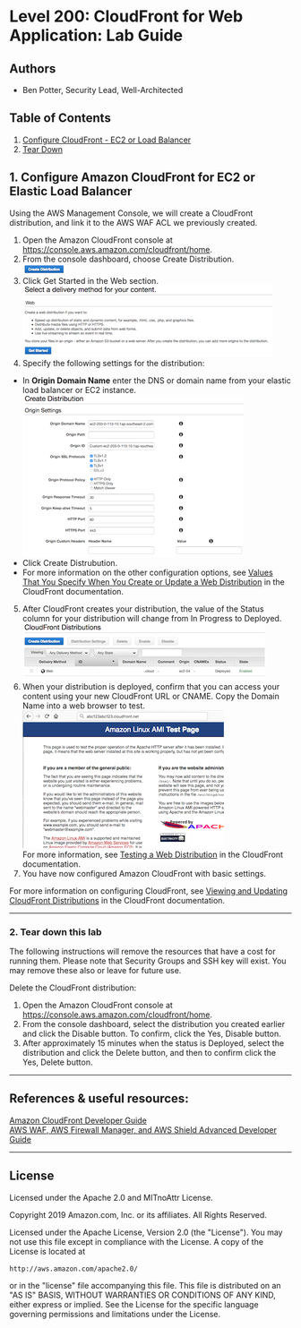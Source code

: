 ﻿# Level 200: CloudFront for Web Application: Lab Guide

## Authors
- Ben Potter, Security Lead, Well-Architected

## Table of Contents
1. [Configure CloudFront - EC2 or Load Balancer](#cloudfront1)
2. [Tear Down](#tear_down)

## 1. Configure Amazon CloudFront for EC2 or Elastic Load Balancer<a name="cloudfront1"></a>
Using the AWS Management Console, we will create a CloudFront distribution, and link it to the AWS WAF
ACL we previously created.

1. Open the Amazon CloudFront console at https://console.aws.amazon.com/cloudfront/home.
2. From the console dashboard, choose Create Distribution.  
![cloudfront-create](Images/cloudfront-create-button.png)  
3. Click Get Started in the Web section.  
![cloudfront-getstarted](Images/cloudfront-get-started.png)  
4. Specify the following settings for the distribution:
  * In **Origin Domain Name** enter the DNS or domain name from your elastic load balancer or EC2 instance.
  ![cloudfront-create-distribution](Images/cloudfront-create-distribution.png)
  * Click Create Distrubution.
  * For more information on the other configuration options, see [Values That You Specify When You Create or Update a Web Distribution](https://docs.aws.amazon.com/AmazonCloudFront/latest/DeveloperGuide/distribution-web-values-specify.html) in the CloudFront documentation.
5. After CloudFront creates your distribution, the value of the Status column for your distribution will change from In Progress to Deployed.  
![cloudfront-deployed](Images/cloudfront-deployed.png)  
6. When your distribution is deployed, confirm that you can access your content using your new CloudFront URL or CNAME. Copy the Domain Name into a web browser to test.  
![cloudfront-test](Images/cloudfront-test.png)  
For more information, see [Testing a Web Distribution](https://docs.aws.amazon.com/AmazonCloudFront/latest/DeveloperGuide/distribution-web-testing.html) in the CloudFront documentation.
7. You have now configured Amazon CloudFront with basic settings.  

For more information on configuring CloudFront, see [Viewing and Updating CloudFront Distributions](https://docs.aws.amazon.com/AmazonCloudFront/latest/DeveloperGuide/HowToUpdateDistribution.html) in the CloudFront documentation.

***

### 2. Tear down this lab <a name="tear_down"></a>
The following instructions will remove the resources that have a cost for running them. Please note that
Security Groups and SSH key will exist. You may remove these also or leave for future use.

Delete the CloudFront distribution:

1. Open the Amazon CloudFront console at https://console.aws.amazon.com/cloudfront/home.
2. From the console dashboard, select the distribution you created earlier and click the Disable button.
To confirm, click the Yes, Disable button.
3. After approximately 15 minutes when the status is Deployed, select the distribution and click the Delete
button, and then to confirm click the Yes, Delete button.

***

## References & useful resources:
[Amazon CloudFront Developer Guide](https://docs.aws.amazon.com/AmazonCloudFront/latest/DeveloperGuide/Introduction.html)  
[AWS WAF, AWS Firewall Manager, and AWS Shield Advanced Developer Guide](https://docs.aws.amazon.com/waf/latest/developerguide/waf-chapter.html)  

***

## License
Licensed under the Apache 2.0 and MITnoAttr License. 

Copyright 2019 Amazon.com, Inc. or its affiliates. All Rights Reserved.

Licensed under the Apache License, Version 2.0 (the "License"). You may not use this file except in compliance with the License. A copy of the License is located at

    http://aws.amazon.com/apache2.0/

or in the "license" file accompanying this file. This file is distributed on an "AS IS" BASIS, WITHOUT WARRANTIES OR CONDITIONS OF ANY KIND, either express or implied. See the License for the specific language governing permissions and limitations under the License.


